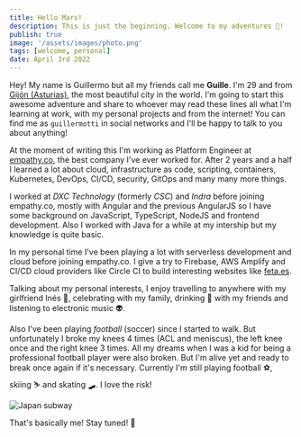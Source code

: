 ```yaml
---
title: Hello Mars!
description: This is just the beginning. Welcome to my adventures 🤩!
publish: true
image: '/assets/images/photo.png'
tags: [welcome, personal]
date: April 3rd 2022
---
```


Hey! My name is Guillermo but all my friends call me **Guille**. I'm 29 and from [Gijón (Asturias)](https://www.google.com/maps/place/gijon), the most beautiful city in the world. I'm going to start this awesome adventure and share to whoever may read these lines all what I'm learning at work, with my personal projects and from the internet! You can find me as `guillermotti` in social networks and I'll be happy to talk to you about anything!

At the moment of writing this I'm working as Platform Engineer at [empathy.co](empathy.co), the best company I've ever worked for. After 2 years and a half I learned a lot about cloud, infrastructure as code, scripting, containers, Kubernetes, DevOps, CI/CD, security, GitOps and many many more things.

I worked at *DXC Technology* (formerly *CSC*) and *Indra* before joining empathy.co, mostly with Angular and the previous AngularJS so I have some background on JavaScript, TypeScript, NodeJS and frontend development. Also I worked with Java for a while at my intership but my knowledge is quite basic.

In my personal time I've been playing a lot with serverless development and cloud before joining empathy.co. I give a try to Firebase, AWS Amplify and CI/CD cloud providers like Circle CI to build interesting websites like [feta.es](feta.es).

Talking about my personal interests, I enjoy travelling to anywhere with my girlfriend Inés 🧡, celebrating with my family, drinking 🍻 with my friends and listening to electronic music 👽.

Also I've been playing *football* (soccer) since I started to walk. But unfortunately I broke my knees 4 times (ACL and meniscus), the left knee once and the right knee 3 times. All my dreams when I was a kid for being a professional football player were also broken. But I'm alive yet and ready to break once again if it's necessary. Currently I'm still playing football ⚽️, skiing ⛷ and skating 🛹. I love the risk!

![Japan subway](/assets/images/photo.png)

That's basically me! Stay tuned! 🚀
